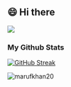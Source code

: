 
<h2>😄 Hi there </h2>

![](https://komarev.com/ghpvc/?username=AMG22075&style=for-the-badge)

### My Github Stats

[![GitHub Streak](https://streak-stats.demolab.com?user=AMG22075&theme=solarized-light&hide_border=true&border_radius=16&date_format=%5BY.%5Dn.j)](https://git.io/streak-stats)

<p><img align="center" src="https://github-readme-stats.vercel.app/api/top-langs?username=marufkhan20&show_icons=true&locale=en&layout=compact" alt="marufkhan20" /></p>



<!--
**AMG22075/AMG22075** is a ✨ _special_ ✨ repository because its `README.md` (this file) appears on your GitHub profile.

Here are some ideas to get you started:

- 🔭 I’m currently working on ...
- 🌱 I’m currently learning ...
- 👯 I’m looking to collaborate on ...
- 🤔 I’m looking for help with ...
- 💬 Ask me about ...
- 📫 How to reach me: ...
- 😄 Pronouns: ...
- ⚡ Fun fact: ...
-->
